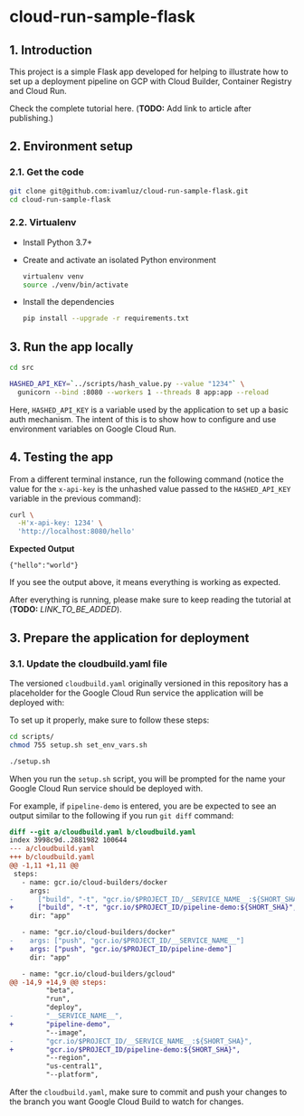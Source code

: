 # cloud-run-sample-flask

## 1. Introduction

This project is a simple Flask app developed for helping to illustrate how to set up a deployment pipeline on GCP with Cloud Builder, Container Registry and Cloud Run.

Check the complete tutorial here. (**TODO:** Add link to article after publishing.)

## 2. Environment setup

### 2.1. Get the code

```bash
git clone git@github.com:ivamluz/cloud-run-sample-flask.git
cd cloud-run-sample-flask
```

### 2.2. Virtualenv

- Install Python 3.7+

- Create and activate an isolated Python environment

  ```bash
  virtualenv venv
  source ./venv/bin/activate
  ```

- Install the dependencies

  ```bash
  pip install --upgrade -r requirements.txt
  ```

## 3. Run the app locally

```bash
cd src

HASHED_API_KEY=`../scripts/hash_value.py --value "1234"` \
  gunicorn --bind :8080 --workers 1 --threads 8 app:app --reload
```

Here, `HASHED_API_KEY` is a variable used by the application to set up a basic auth mechanism. The intent of this is to show how to configure and use environment variables on Google Cloud Run.

## 4. Testing the app

From a different terminal instance, run the following command (notice the value for the `x-api-key` is the unhashed value passed to the `HASHED_API_KEY` variable in the previous command):

```bash
curl \
  -H'x-api-key: 1234' \
  'http://localhost:8080/hello'
```

**Expected Output**

```console
{"hello":"world"}
```

If you see the output above, it means everything is working as expected.

After everything is running, please make sure to keep reading the tutorial at (**TODO:** _LINK_TO_BE_ADDED_).

## 3. Prepare the application for deployment

### 3.1. Update the cloudbuild.yaml file

The versioned `cloudbuild.yaml` originally versioned in this repository has a placeholder for the Google Cloud Run service the application will be deployed with:

To set up it properly, make sure to follow these steps:

```bash
cd scripts/
chmod 755 setup.sh set_env_vars.sh

./setup.sh
```

When you run the `setup.sh` script, you will be prompted for the name your Google Cloud Run service should be deployed with.

For example, if `pipeline-demo` is entered, you are be expected to see an output similar to the following if you run `git diff` command:

```diff
diff --git a/cloudbuild.yaml b/cloudbuild.yaml
index 3998c9d..2881982 100644
--- a/cloudbuild.yaml
+++ b/cloudbuild.yaml
@@ -1,11 +1,11 @@
 steps:
   - name: gcr.io/cloud-builders/docker
     args:
-      ["build", "-t", "gcr.io/$PROJECT_ID/__SERVICE_NAME__:${SHORT_SHA}", "."]
+      ["build", "-t", "gcr.io/$PROJECT_ID/pipeline-demo:${SHORT_SHA}", "."]
     dir: "app"

   - name: "gcr.io/cloud-builders/docker"
-    args: ["push", "gcr.io/$PROJECT_ID/__SERVICE_NAME__"]
+    args: ["push", "gcr.io/$PROJECT_ID/pipeline-demo"]
     dir: "app"

   - name: "gcr.io/cloud-builders/gcloud"
@@ -14,9 +14,9 @@ steps:
         "beta",
         "run",
         "deploy",
-        "__SERVICE_NAME__",
+        "pipeline-demo",
         "--image",
-        "gcr.io/$PROJECT_ID/__SERVICE_NAME__:${SHORT_SHA}",
+        "gcr.io/$PROJECT_ID/pipeline-demo:${SHORT_SHA}",
         "--region",
         "us-central1",
         "--platform",
```

After the `cloudbuild.yaml`, make sure to commit and push your changes to the branch you want Google Cloud Build to watch for changes.
